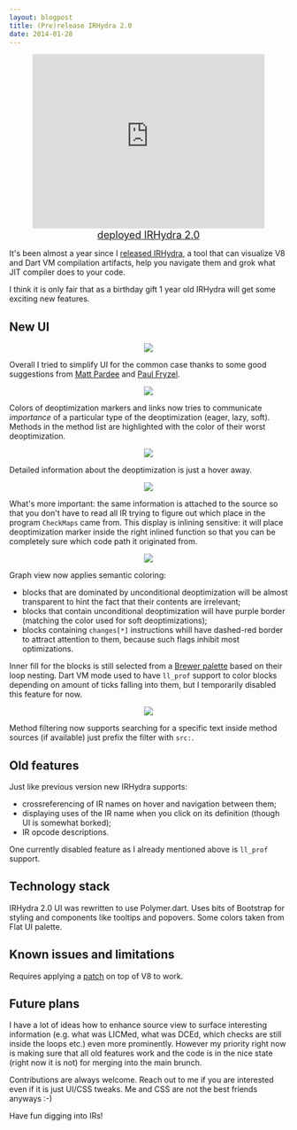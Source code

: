 ```yaml
---
layout: blogpost
title: (Pre)release IRHydra 2.0
date: 2014-01-28
---
```


<center style="margin-top: 5px; margin-bottom: 5px;"><iframe width="420" height="315" src="https://www.youtube.com/embed/pycQWDuCBN8" frameborder="0" allowfullscreen="">
</iframe><br/><a href="http://alpha.irhydra.googlecode.com/git/build/index.html"><span style="font-size: 1.3em">deployed IRHydra 2.0</span></a></center>

It's been almost a year since I [released IRHydra](http://mrale.ph/blog/2013/02/17/release-the-irhydra.html), a tool that can visualize V8 and Dart VM compilation artifacts, help you navigate them and grok what JIT compiler does to your code.

I think it is only fair that as a birthday gift 1 year old IRHydra will get some exciting new features.

New UI
------

<div style="text-align: center;"><img src="/images/2014-01-28/main.png"/></div>

Overall I tried to simplify UI for the common case thanks to some good suggestions from [Matt Pardee](https://twitter.com/matt_pardee) and [Paul Fryzel](https://twitter.com/paulfryzel).

<div style="text-align: center;"><img src="/images/2014-01-28/deopt-colors.png"/></div>

Colors of deoptimization markers and links now tries to communicate *importance* of a particular type of the deoptimization (eager, lazy, soft). Methods in the method list are highlighted with the color of their worst deoptimization.

<div style="text-align: center;"><img src="/images/2014-01-28/deopt-hover.png"/></div>

Detailed information about the deoptimization is just a hover away.

<div style="text-align: center;"><img src="/images/2014-01-28/deopt-source.png"/></div>

What's more important: the same information is attached to the source so that you don't have to read all IR trying to figure out which place in the program `CheckMaps` came from. This display is inlining sensitive: it will place deoptimization marker inside the right inlined function so that you can be completely sure which code path it originated from.

<div style="text-align: center;"><img src="/images/2014-01-28/graph-coloring.png"/></div>

Graph view now applies semantic coloring:

* blocks that are dominated by unconditional deoptimization will be almost transparent to hint the fact that their contents are irrelevant;
* blocks that contain unconditional deoptimization will have purple border (matching the color used for soft deoptimizations);
* blocks containing `changes[*]` instructions whill have dashed-red border to attract attention to them, because such flags inhibit most optimizations.

Inner fill for the blocks is still selected from a [Brewer palette](http://mkweb.bcgsc.ca/brewer/) based on their loop nesting. Dart VM mode used to have `ll_prof` support to color blocks depending on amount of ticks falling into them, but I temporarily disabled this feature for now.

<div style="text-align: center;"><img src="/images/2014-01-28/searching.png"/></div>

Method filtering now supports searching for a specific text inside method sources (if available) just prefix the filter with `src:`.

Old features
------------

Just like previous version new IRHydra supports:

* crossreferencing of IR names on hover and navigation between them;
* displaying uses of the IR name when you click on its definition (though UI is somewhat borked);
* IR opcode descriptions.

One currently disabled feature as I already mentioned above is `ll_prof` support.

Technology stack
----------------

IRHydra 2.0 UI was rewritten to use Polymer.dart. Uses bits of Bootstrap for styling and components like tooltips and popovers. Some colors taken from Flat UI palette.

Known issues and limitations
----------------------------

Requires applying a [patch](https://code.google.com/p/irhydra/source/browse/patches/v8.r18822.patch?name=polymerized) on top of V8 to work.

Future plans
------------

I have a lot of ideas how to enhance source view to surface interesting information (e.g. what was LICMed, what was DCEd, which checks are still inside the loops etc.) even more prominently. However my priority right now is making sure that all old features work and the code is in the nice state (right now it is not) for merging into the main brunch.

Contributions are always welcome. Reach out to me if you are interested even if it is just UI/CSS tweaks. Me and CSS are not the best friends anyways :-)

Have fun digging into IRs!
